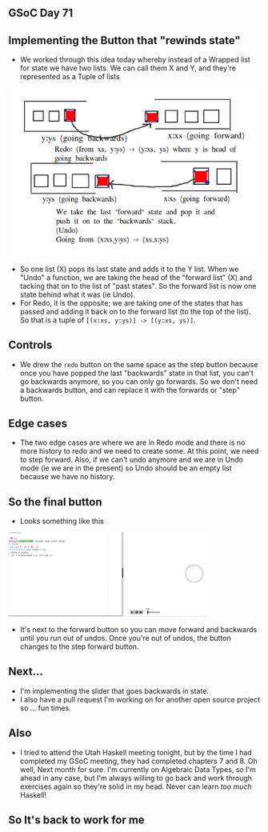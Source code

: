 ## GSoC Day 71

## Implementing the Button that "rewinds state"

- We worked through this idea today whereby instead of a Wrapped list for state we have
  two lists. We can call them X and Y, and they're represented as a Tuple of lists
  
<img src="/images/GSoc_/2.png" width="500">

- So one list (X) pops its last state and adds it to the Y list. 
  When we "Undo" a function, we are taking the head of the "forward list" (X)
  and tacking that on to the list of "past states". So the forward list is now
  one state behind what it was (ie Undo).
- For Redo, it is the opposite; we are taking one of the states that has passed
  and adding it back on to the forward list (to the top of the list).
  So that is a tuple of ```[(x:xs, y:ys)] -> [(y:xs, ys)]```.
  
## Controls
- We drew the ```redo``` button on the same space as the step button because 
  once you have popped the last "backwards" state in that list, you can't 
  go backwards anymore, so you can only go forwards. So we don't need a backwards
  button, and can replace it with the forwards or "step" button.
  
## Edge cases
- The two edge cases are where we are in Redo mode and there is no more history
  to redo and we need to create some.
  At this point, we need to step forward. Also, if we can't undo anymore and
  we are in Undo mode (ie we are in the present) so Undo should be an empty list
  because we have no history.
  
## So the final button
 - Looks something like this
 
 <img src="/images/GSoc_/1.png" width="400">
 
 - It's next to the forward button so you can move forward and backwards until
   you run out of undos. Once you're out of undos, the button changes to the step
   forward button. 
   
## Next...
 - I'm implementing the slider that goes backwards in state.
 - I also have a pull request I'm working on for another open source project so ... fun times.
   
 ## Also
 - I tried to attend the Utah Haskell meeting tonight, but by the time I had completed my GSoC 
   meeting, they had completed chapters 7 and 8. Oh well, Next month for sure. I'm currently on
   Algebraic Data Types, so I'm ahead in any case, but I'm always willing to go back and work 
   through exercises again so they're solid in my head. Never can learn *too much* Haskell!
   
 ## So It's back to work for me
